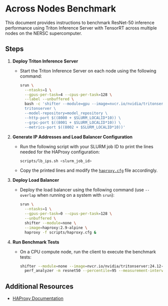 # Across Nodes Benchmark

This document provides instructions to benchmark ResNet-50 inference performance using Triton Inference Server with TensorRT across multiple nodes on the NERSC supercomputer.


## Steps

1. **Deploy Triton Inference Server**
   - Start the Triton Inference Server on each node using the following command:
     ```bash
     srun \
       --ntasks=1 \
       --gpus-per-task=4 --cpus-per-task=128 \
       --label --unbuffered \
       bash -c 'shifter --module=gpu --image=nvcr.io/nvidia/tritonserver:24.12-py3 \
       tritonserver \
       --model-repository=model_repository \
       --http-port $((8000 + $SLURM_LOCALID*10)) \
       --grpc-port $((8001 + $SLURM_LOCALID*10)) \
       --metrics-port $((8002 + $SLURM_LOCALID*10))'
     ```

2. **Generate IP Addresses and Load Balancer Configuration**
   - Run the following script with your SLURM job ID to print the lines needed for the HAProxy configuration:
     ```bash
     scripts/lb_ips.sh <slurm_job_id>
     ```
   - Copy the printed lines and modify the [`haproxy.cfg`](../scripts/haproxy.cfg) file accordingly.

3. **Deploy Load Balancer**
   - Deploy the load balancer using the following command (use `--overlap` when running on a system with `srun`):
     ```bash
     srun \
       --ntasks=1 \
       --gpus-per-task=0 --cpus-per-task=128 \
       --unbuffered \
       shifter --module=none \
       --image=haproxy:2.9-alpine \
       haproxy -f scripts/haproxy.cfg &
     ```

4. **Run Benchmark Tests**
   - On a CPU compute node, run the client to execute the benchmark tests:
     ```bash
     shifter --module=none --image=nvcr.io/nvidia/tritonserver:24.12-py3-sdk \
       perf_analyzer -m resnet50 --percentile=95 --measurement-interval=10000 -f http_1GPU_batch1_perf.csv --concurrency-range 1:1 -b 1 -i http -u localhost:8080
     ```

## Additional Resources

- [HAProxy Documentation](https://docs.haproxy.org/2.9/intro.html)